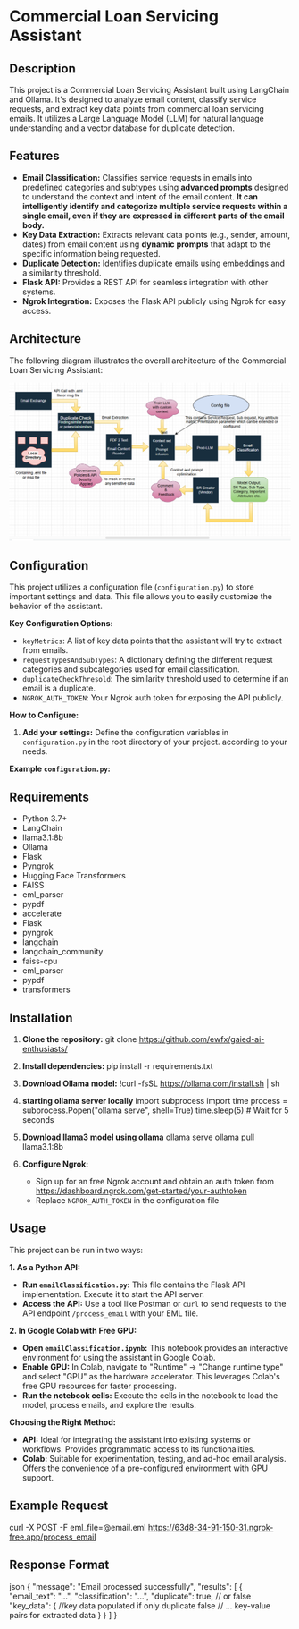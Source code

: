 # Commercial Loan Servicing Assistant

## Description

This project is a Commercial Loan Servicing Assistant built using LangChain and Ollama. It's designed to analyze email content, classify service requests, and extract key data points from commercial loan servicing emails. It utilizes a Large Language Model (LLM) for natural language understanding and a vector database for duplicate detection.

## Features

* **Email Classification:** Classifies service requests in emails into predefined categories and subtypes using **advanced prompts** designed to understand the context and intent of the email content. **It can intelligently identify and categorize multiple service requests within a single email, even if they are expressed in different parts of the email body.**
* **Key Data Extraction:** Extracts relevant data points (e.g., sender, amount, dates) from email content using **dynamic prompts** that adapt to the specific information being requested. 
* **Duplicate Detection:** Identifies duplicate emails using embeddings and a similarity threshold.
* **Flask API:** Provides a REST API for seamless integration with other systems.
* **Ngrok Integration:** Exposes the Flask API publicly using Ngrok for easy access.

## Architecture

The following diagram illustrates the overall architecture of the Commercial Loan Servicing Assistant:

![Architecture Diagram](architecture%20diagram.png)

## Configuration

This project utilizes a configuration file (`configuration.py`) to store important settings and data. 
This file allows you to easily customize the behavior of the assistant.

**Key Configuration Options:**

* `keyMetrics`: A list of key data points that the assistant will try to extract from emails.
* `requestTypesAndSubTypes`:  A dictionary defining the different request categories and subcategories used for email classification.
* `duplicateCheckThresold`: The similarity threshold used to determine if an email is a duplicate. 
* `NGROK_AUTH_TOKEN`: Your Ngrok auth token for exposing the API publicly.

**How to Configure:**

1. **Add your settings:** Define the configuration variables in `configuration.py` in the root directory of your project. according to your needs. 

**Example `configuration.py`:**

## Requirements

* Python 3.7+
* LangChain
* llama3.1:8b
* Ollama
* Flask
* Pyngrok
* Hugging Face Transformers
* FAISS
* eml_parser
* pypdf
* accelerate
* Flask
* pyngrok
* langchain
* langchain_community
* faiss-cpu
* eml_parser
* pypdf
* transformers


## Installation

1. **Clone the repository:**
    git clone https://github.com/ewfx/gaied-ai-enthusiasts/
	
2. **Install dependencies:**
    pip install -r requirements.txt
	
3. **Download Ollama model:**
   !curl -fsSL https://ollama.com/install.sh | sh
   
4. **starting ollama server locally**
   import subprocess
   import time
   process = subprocess.Popen("ollama serve", shell=True)
   time.sleep(5)  # Wait for 5 seconds
	
5. **Download llama3 model using ollama**
   ollama serve ollama pull llama3.1:8b

4. **Configure Ngrok:**
    - Sign up for an free Ngrok account and obtain an auth token from https://dashboard.ngrok.com/get-started/your-authtoken
    - Replace `NGROK_AUTH_TOKEN` in the configuration file
	
## Usage

This project can be run in two ways:

**1. As a Python API:**

* **Run `emailClassification.py`:** This file contains the Flask API implementation. Execute it to start the API server.
* **Access the API:** Use a tool like Postman or `curl` to send requests to the API endpoint `/process_email` with your EML file.

**2. In Google Colab with Free GPU:**

* **Open `emailClassification.ipynb`:** This notebook provides an interactive environment for using the assistant in Google Colab.
* **Enable GPU:** In Colab, navigate to "Runtime" -> "Change runtime type" and select "GPU" as the hardware accelerator. This leverages Colab's free GPU resources for faster processing. 
* **Run the notebook cells:** Execute the cells in the notebook to load the model, process emails, and explore the results.

**Choosing the Right Method:**

* **API:** Ideal for integrating the assistant into existing systems or workflows. Provides programmatic access to its functionalities.
* **Colab:** Suitable for experimentation, testing, and ad-hoc email analysis. Offers the convenience of a pre-configured environment with GPU support.


## Example Request
 curl -X POST -F eml_file=@email.eml https://63d8-34-91-150-31.ngrok-free.app/process_email
 
 ## Response Format
  json {
  "message": "Email processed successfully",
  "results": [
    {
      "email_text": "...", 
      "classification": "...", 
      "duplicate": true,  // or false
      "key_data": {      //key data populated if only duplicate false
        // ... key-value pairs for extracted data
      }
    }
  ]
}
   
